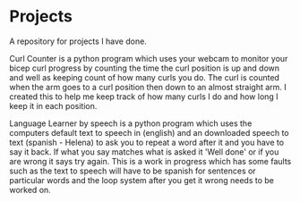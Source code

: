 # Projects
A repository for projects I have done.

Curl Counter is a python program which uses your webcam to monitor your bicep curl progress by counting the time the curl position is up and down and well as keeping count of how many curls you do. The curl is counted when the arm goes to a curl position then down to an almost straight arm. I created this to help me keep track of how many curls I do and how long I keep it in each position.

Language Learner by speech is a python program which uses the computers default text to speech in (english) and an downloaded speech to text (spanish - Helena) to ask you to repeat a word after it and you have to say it back. If what you say matches what is asked it 'Well done' or if you are wrong it says try again. This is a work in progress which has some faults such as the text to speech will have to be spanish for sentences or particular words and the loop system after you get it wrong needs to be worked on.
